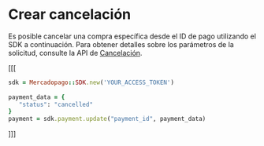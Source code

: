 # Crear cancelación

Es posible cancelar una compra específica desde el ID de pago utilizando el SDK a continuación. Para obtener detalles sobre los parámetros de la solicitud, consulte la API de [Cancelación](https://www.mercadopago[FAKER][URL][DOMAIN]/developers/es/reference/chargebacks/_payments_payment_id/put).

[[[
```ruby
sdk = Mercadopago::SDK.new('YOUR_ACCESS_TOKEN')
 
payment_data = {
   "status": "cancelled"
}
payment = sdk.payment.update("payment_id", payment_data)

```
]]]